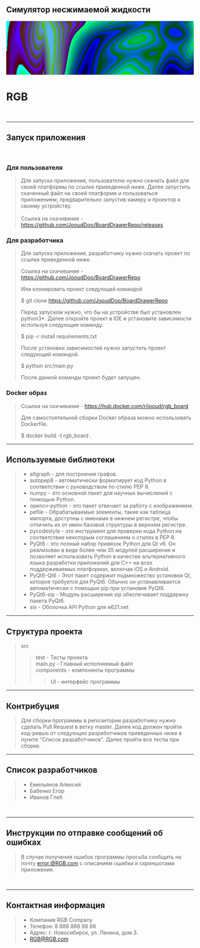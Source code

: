 ## Симулятор несжимаемой жидкости

![alt text](https://github.com/Spektoruk3/PAK/blob/main/image/git.jpg)
# RGB 
<br>

----------------------------------------------------------------

## Запуск приложения
<br>

### Для пользователя
> Для запуска приложения, пользователю нужно скачать файл для своей платформы по ссылке приведенной ниже. Далее запустить скаченный файл на своей платформе и пользоваться приложением, предварительно запустив камеру и проектор к своему устройству.<br><br>
> Ссылка на скачивание - https://github.com/JooudDoo/BoardDrawerRepo/releases

### Для разработчика
> Для запуска приложения, разработчику нужно скачать проект по ссылке приведенной ниже. 
> 
> Ссылка на скачивание - https://github.com/JooudDoo/BoardDrawerRepo
>
> Или клонировать проект следующей командой
>
> $ git clone https://github.com/JooudDoo/BoardDrawerRepo
> 
> Перед запуском нужно, что бы на устройстве был установлен python3*. Далее откройте проект в IDE и установите зависимости используя следующие команду.
>
> $ pip -r install requirements.txt
>
> После установки зависимостей нужно запустить проект следующий командой.
>
> $ python src/main.py
>
> После данной команды проект будет запущен.
### Docker образ
> Ссылка на скачивание - https://hub.docker.com/r/jooud/rgb_board
>
> Для самостоятельной сборки Docker образа можно использовать Dockerfile.
> 
> $ docker build -t rgb_board .

----------------------------------------------------------------

## Используемые библиотеки
> - altgraph - для построения графов. <br>
> - autopep8 - автоматически форматирует код Python в соответствии с руководством по стилю PEP 8. <br>
> - numpy - это основной пакет для научных вычислений с помощью Python.<br>
> - opencv-python - это пакет отвечает за работу с изображением.<br>
> - pefile - Обрабатываемые элементы, такие как таблица импорта, доступны с именами в нижнем регистре, чтобы отличить их от имен базовой структуры в верхнем регистре. <br>
> - pycodestyle - это инструмент для проверки кода Python на соответствие некоторым соглашениям о стилях в PEP 8. <br>
> - PyQt6 - это полный набор привязок Python для Qt v6. Он реализован в виде более чем 35 модулей расширения и позволяет использовать Python в качестве альтернативного языка разработки приложений для C++ на всех поддерживаемых платформах, включая iOS и Android.<br>
> - PyQt6-Qt6 - Этот пакет содержит подмножество установки Qt, которое требуется для PyQt6. Обычно он устанавливается автоматически с помощью pip при установке PyQt6.<br>
> - PyQt6-sip - Модуль расширения sip обеспечивает поддержку пакета PyQt6.<br>
> - six - Оболочка API Python для e621.net<br>

----------------------------------------------------------------

## Структура проекта
> src <br>
>> test - Тесты проекта<br>
>> main.py - Главный исполняемый файл <br>
>> components - компоненты программы<br>
>>> UI - интерфейс программы <br>

----------------------------------------------------------------

## Контрибуция
> Для сборки программы в репозитории разработчику нужно сделать Pull Request в ветку master. Далее код должен пройти код-ревью от следующих разработчиков приведенных ниже в пункте "Список разработчиков". Далее пройти все тесты при сборке.

----------------------------------------------------------------

## Список разработчиков
> - Емельянов Алексей
> - Бабенко Егор
> - Иванов Глеб
<br>

----------------------------------------------------------------

## Инструкции по отправке сообщений об ошибках
> В случае получения ошибок программы просьба сообщить на почту error.@RGB.com с описанием ошибки и скриншотами приложения. 
<br>

----------------------------------------------------------------

## Контактная информация
> - Компания RGB Company
> - Телефон: 8 888 888 88 88
> - Адрес: г. Новосибирск, ул. Ленина, дом 3.
> - RGB@RGB.com
<br>



